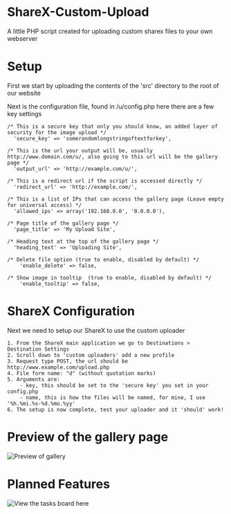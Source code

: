 # ShareX-Custom-Upload
A little PHP script created for uploading custom sharex files to your own webserver

# Setup
First we start by uploading the contents of the 'src' directory to the root of our website

Next is the configuration file, found in /u/config.php here there are a few key settings
```
/* This is a secure key that only you should know, an added layer of security for the image upload */
  'secure_key' => 'somerandomlongstringoftextforkey',

/* This is the url your output will be, usually http://www.domain.com/u/, also going to this url will be the gallery page */
  'output_url' => 'http://example.com/u/',

/* This is a redirect url if the script is accessed directly */
  'redirect_url' => 'http://example.com/',

/* This is a list of IPs that can access the gallery page (Leave empty for universal access) */
  'allowed_ips' => array('192.168.0.0', '0.0.0.0'),

/* Page title of the gallery page */
  'page_title' => 'My Upload Site',

/* Heading text at the top of the gallery page */
  'heading_text' => 'Uploading Site',
  
/* Delete file option (true to enable, disabled by default) */
    'enable_delete' => false,
    
/* Show image in tooltip  (true to enable, disabled by default) */
    'enable_tooltip' => false,
```

# ShareX Configuration
Next we need to setup our ShareX to use the custom uploader
```
1. From the ShareX main application we go to Destinations > Destination Settings
2. Scroll down to 'custom uploaders' add a new profile
3. Request type POST, the url should be http://www.example.com/upload.php
4. File form name: "d" (without quotation marks)
5. Arguments are:
    - key, this should be set to the 'secure key' you set in your config.php
    - name, this is how the files will be named, for mine, I use '%h.%mi.%s-%d.%mo.%yy'
6. The setup is now complete, test your uploader and it 'should' work!
```

# Preview of the gallery page
![Preview of gallery](http://jiy.io/22.40.35-07.03.17.png)

# Planned Features
![View the tasks board here](https://github.com/JoeGandy/ShareX-Custom-Upload/projects/1)
